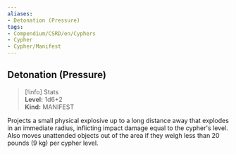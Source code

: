 ```yaml
---
aliases:
- Detonation (Pressure)
tags:
- Compendium/CSRD/en/Cyphers
- Cypher
- Cypher/Manifest
---
```


  
## Detonation (Pressure)  
>[!info] Stats  
> **Level:** 1d6+2  
> **Kind:** MANIFEST
  
Projects a small physical explosive up to a long distance away that explodes in an immediate radius, inflicting impact damage equal to the cypher's level. Also moves unattended objects out of the area if they weigh less than 20 pounds (9 kg) per cypher level.